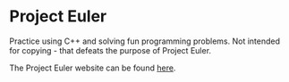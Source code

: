# Project Euler
Practice using C++ and solving fun programming problems. Not intended for copying - that defeats the purpose of Project Euler.

The Project Euler website can be found [here](http://www.projecteuler.net).
